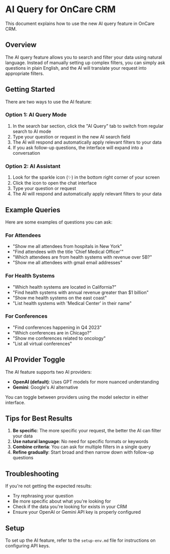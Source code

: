 # AI Query for OnCare CRM

This document explains how to use the new AI query feature in OnCare CRM.

## Overview

The AI query feature allows you to search and filter your data using natural language. Instead of manually setting up complex filters, you can simply ask questions in plain English, and the AI will translate your request into appropriate filters.

## Getting Started

There are two ways to use the AI feature:

### Option 1: AI Query Mode

1. In the search bar section, click the "AI Query" tab to switch from regular search to AI mode
2. Type your question or request in the new AI search field
3. The AI will respond and automatically apply relevant filters to your data
4. If you ask follow-up questions, the interface will expand into a conversation

### Option 2: AI Assistant

1. Look for the sparkle icon (✨) in the bottom right corner of your screen
2. Click the icon to open the chat interface
3. Type your question or request
4. The AI will respond and automatically apply relevant filters to your data

## Example Queries

Here are some examples of questions you can ask:

### For Attendees

-   "Show me all attendees from hospitals in New York"
-   "Find attendees with the title 'Chief Medical Officer'"
-   "Which attendees are from health systems with revenue over 5B?"
-   "Show me all attendees with gmail email addresses"

### For Health Systems

-   "Which health systems are located in California?"
-   "Find health systems with annual revenue greater than $1 billion"
-   "Show me health systems on the east coast"
-   "List health systems with 'Medical Center' in their name"

### For Conferences

-   "Find conferences happening in Q4 2023"
-   "Which conferences are in Chicago?"
-   "Show me conferences related to oncology"
-   "List all virtual conferences"

## AI Provider Toggle

The AI feature supports two AI providers:

-   **OpenAI (default)**: Uses GPT models for more nuanced understanding
-   **Gemini**: Google's AI alternative

You can toggle between providers using the model selector in either interface.

## Tips for Best Results

1. **Be specific**: The more specific your request, the better the AI can filter your data
2. **Use natural language**: No need for specific formats or keywords
3. **Combine criteria**: You can ask for multiple filters in a single query
4. **Refine gradually**: Start broad and then narrow down with follow-up questions

## Troubleshooting

If you're not getting the expected results:

-   Try rephrasing your question
-   Be more specific about what you're looking for
-   Check if the data you're looking for exists in your CRM
-   Ensure your OpenAI or Gemini API key is properly configured

## Setup

To set up the AI feature, refer to the `setup-env.md` file for instructions on configuring API keys.

